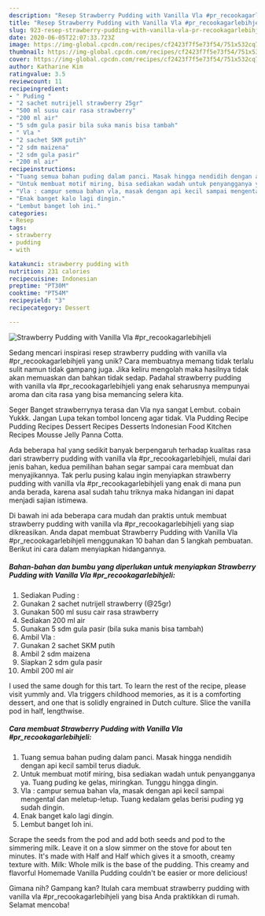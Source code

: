 ```yaml
---
description: "Resep Strawberry Pudding with Vanilla Vla #pr_recookagarlebihjeli yang Bisa Manjain Lidah"
title: "Resep Strawberry Pudding with Vanilla Vla #pr_recookagarlebihjeli yang Bisa Manjain Lidah"
slug: 923-resep-strawberry-pudding-with-vanilla-vla-pr-recookagarlebihjeli-yang-bisa-manjain-lidah
date: 2020-06-05T22:07:33.723Z
image: https://img-global.cpcdn.com/recipes/cf2423f7f5e73f54/751x532cq70/strawberry-pudding-with-vanilla-vla-pr_recookagarlebihjeli-foto-resep-utama.jpg
thumbnail: https://img-global.cpcdn.com/recipes/cf2423f7f5e73f54/751x532cq70/strawberry-pudding-with-vanilla-vla-pr_recookagarlebihjeli-foto-resep-utama.jpg
cover: https://img-global.cpcdn.com/recipes/cf2423f7f5e73f54/751x532cq70/strawberry-pudding-with-vanilla-vla-pr_recookagarlebihjeli-foto-resep-utama.jpg
author: Katharine Kim
ratingvalue: 3.5
reviewcount: 11
recipeingredient:
- " Puding "
- "2 sachet nutrijell strawberry 25gr"
- "500 ml susu cair rasa strawberry"
- "200 ml air"
- "5 sdm gula pasir bila suka manis bisa tambah"
- " Vla "
- "2 sachet SKM putih"
- "2 sdm maizena"
- "2 sdm gula pasir"
- "200 ml air"
recipeinstructions:
- "Tuang semua bahan puding dalam panci. Masak hingga nendidih dengan api kecil sambil terus diaduk."
- "Untuk membuat motif miring, bisa sediakan wadah untuk penyangganya ya. Tuang puding ke gelas, miringkan. Tunggu hingga dingin."
- "Vla : campur semua bahan vla, masak dengan api kecil sampai mengental dan meletup-letup. Tuang kedalam gelas berisi puding yg sudah dingin."
- "Enak banget kalo lagi dingin."
- "Lembut banget loh ini."
categories:
- Resep
tags:
- strawberry
- pudding
- with

katakunci: strawberry pudding with 
nutrition: 231 calories
recipecuisine: Indonesian
preptime: "PT30M"
cooktime: "PT54M"
recipeyield: "3"
recipecategory: Dessert

---
```



![Strawberry Pudding with Vanilla Vla #pr_recookagarlebihjeli](https://img-global.cpcdn.com/recipes/cf2423f7f5e73f54/751x532cq70/strawberry-pudding-with-vanilla-vla-pr_recookagarlebihjeli-foto-resep-utama.jpg)

Sedang mencari inspirasi resep strawberry pudding with vanilla vla #pr_recookagarlebihjeli yang unik? Cara membuatnya memang tidak terlalu sulit namun tidak gampang juga. Jika keliru mengolah maka hasilnya tidak akan memuaskan dan bahkan tidak sedap. Padahal strawberry pudding with vanilla vla #pr_recookagarlebihjeli yang enak seharusnya mempunyai aroma dan cita rasa yang bisa memancing selera kita.

Seger Banget strawberrynya terasa dan Vla nya sangat Lembut. cobain Yukkk. Jangan Lupa tekan tombol lonceng agar tidak. Vla Pudding Recipe Pudding Recipes Dessert Recipes Desserts Indonesian Food Kitchen Recipes Mousse Jelly Panna Cotta.

Ada beberapa hal yang sedikit banyak berpengaruh terhadap kualitas rasa dari strawberry pudding with vanilla vla #pr_recookagarlebihjeli, mulai dari jenis bahan, kedua pemilihan bahan segar sampai cara membuat dan menyajikannya. Tak perlu pusing kalau ingin menyiapkan strawberry pudding with vanilla vla #pr_recookagarlebihjeli yang enak di mana pun anda berada, karena asal sudah tahu triknya maka hidangan ini dapat menjadi sajian istimewa.


Di bawah ini ada beberapa cara mudah dan praktis untuk membuat strawberry pudding with vanilla vla #pr_recookagarlebihjeli yang siap dikreasikan. Anda dapat membuat Strawberry Pudding with Vanilla Vla #pr_recookagarlebihjeli menggunakan 10 bahan dan 5 langkah pembuatan. Berikut ini cara dalam menyiapkan hidangannya.

<!--inarticleads1-->

##### Bahan-bahan dan bumbu yang diperlukan untuk menyiapkan Strawberry Pudding with Vanilla Vla #pr_recookagarlebihjeli:

1. Sediakan  Puding :
1. Gunakan 2 sachet nutrijell strawberry (@25gr)
1. Gunakan 500 ml susu cair rasa strawberry
1. Sediakan 200 ml air
1. Gunakan 5 sdm gula pasir (bila suka manis bisa tambah)
1. Ambil  Vla :
1. Gunakan 2 sachet SKM putih
1. Ambil 2 sdm maizena
1. Siapkan 2 sdm gula pasir
1. Ambil 200 ml air


I used the same dough for this tart. To learn the rest of the recipe, please visit yummly and. Vla triggers childhood memories, as it is a comforting dessert, and one that is solidly engrained in Dutch culture. Slice the vanilla pod in half, lengthwise. 

<!--inarticleads2-->

##### Cara membuat Strawberry Pudding with Vanilla Vla #pr_recookagarlebihjeli:

1. Tuang semua bahan puding dalam panci. Masak hingga nendidih dengan api kecil sambil terus diaduk.
1. Untuk membuat motif miring, bisa sediakan wadah untuk penyangganya ya. Tuang puding ke gelas, miringkan. Tunggu hingga dingin.
1. Vla : campur semua bahan vla, masak dengan api kecil sampai mengental dan meletup-letup. Tuang kedalam gelas berisi puding yg sudah dingin.
1. Enak banget kalo lagi dingin.
1. Lembut banget loh ini.


Scrape the seeds from the pod and add both seeds and pod to the simmering milk. Leave it on a slow simmer on the stove for about ten minutes. It&#39;s made with Half and Half which gives it a smooth, creamy texture with. Milk: Whole milk is the base of the pudding. This creamy and flavorful Homemade Vanilla Pudding couldn&#39;t be easier or more delicious! 

Gimana nih? Gampang kan? Itulah cara membuat strawberry pudding with vanilla vla #pr_recookagarlebihjeli yang bisa Anda praktikkan di rumah. Selamat mencoba!
